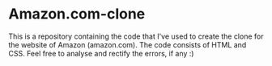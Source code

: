 # Amazon.com-clone
This is a repository containing the code that I've used to create the clone for the website of Amazon (amazon.com). The code consists of HTML and CSS. Feel free to analyse and rectify the errors, if any :) 
